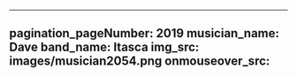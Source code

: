 ------
pagination_pageNumber: 2019
musician_name: Dave
band_name: Itasca
img_src: images/musician2054.png
onmouseover_src: 
------
